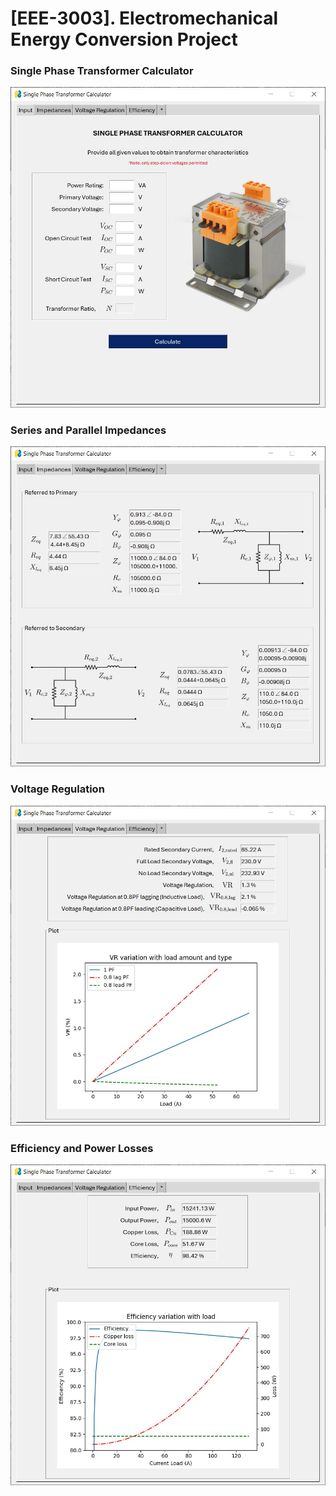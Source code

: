 # [EEE-3003]. Electromechanical Energy Conversion Project

### Single Phase Transformer Calculator

![](<screens/screen.tab1.jpg> )


### Series and Parallel Impedances

![](<screens/screen.tab2.jpg> )


### Voltage Regulation

![](<screens/screen.tab3.jpg> )


### Efficiency and Power Losses

![](<screens/screen.tab4.jpg> )

